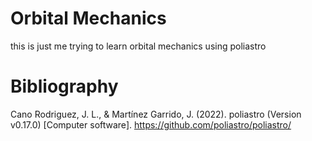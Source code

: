 # Orbital Mechanics
this is just me trying to learn orbital mechanics using poliastro


# Bibliography
Cano Rodriguez, J. L., & Martínez Garrido, J. (2022). poliastro (Version v0.17.0) [Computer software]. https://github.com/poliastro/poliastro/
